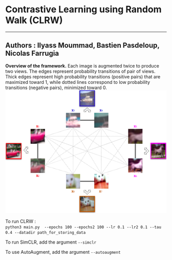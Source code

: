 # Contrastive Learning using Random Walk (CLRW)
---
Authors : Ilyass Moummad, Bastien Pasdeloup, Nicolas Farrugia
---

**Overview of the framework.** Each image is augmented twice to produce two views. The edges represent probability transitions of pair of views. Thick edges represent high probability transitions (positive pairs) that are maximized toward 1, while dotted lines correspond to low probability transitions (negative pairs), minimized toward 0.\
![alt text](https://github.com/ilyassmoummad/CLRW/blob/master/CLRW_fig.png)

To run CLRW :\
```python3 main.py  --epochs 100 --epochs2 100 --lr 0.1 --lr2 0.1 --tau 0.4 --datadir path_for_storing_data```

To run SimCLR, add the argument ```--simclr```

To use AutoAugment, add the argument ```--autoaugment```
